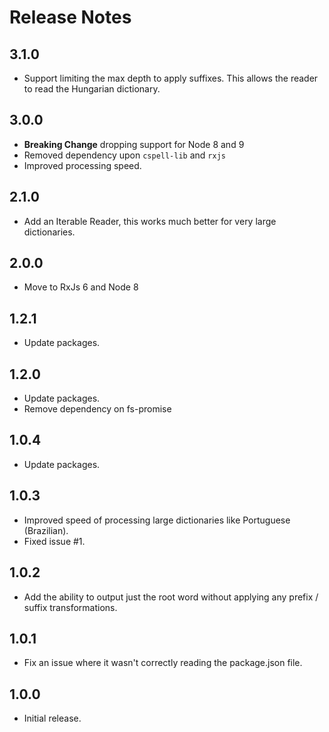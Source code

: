 # Release Notes

## 3.1.0
- Support limiting the max depth to apply suffixes. This allows the reader to read the Hungarian dictionary.

## 3.0.0
- **Breaking Change** dropping support for Node 8 and 9
- Removed dependency upon `cspell-lib` and `rxjs`
- Improved processing speed.

## 2.1.0
- Add an Iterable Reader, this works much better for very large dictionaries.

## 2.0.0
- Move to RxJs 6 and Node 8

## 1.2.1
- Update packages.

## 1.2.0
- Update packages.
- Remove dependency on fs-promise

## 1.0.4
- Update packages.

## 1.0.3
- Improved speed of processing large dictionaries like Portuguese (Brazilian).
- Fixed issue #1.

## 1.0.2
- Add the ability to output just the root word without applying any prefix / suffix transformations.

## 1.0.1
- Fix an issue where it wasn't correctly reading the package.json file.

## 1.0.0
- Initial release.
